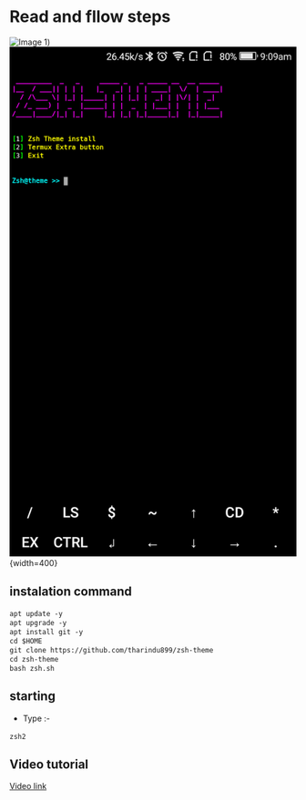 # Read and fllow steps

![Image 1]((https://github.com/rooted-cyber/image-upload/raw/master/zsh1.png){width=400}))
![Image 2](https://github.com/rooted-cyber/image-upload/raw/master/zsh2.png){width=400}

## instalation command

```code
apt update -y
apt upgrade -y
apt install git -y
cd $HOME
git clone https://github.com/tharindu899/zsh-theme
cd zsh-theme
bash zsh.sh
```

## starting

- Type :-

 ```zsh2```

## Video tutorial

[Video link](https://youtu.be/2krTPrMHG80)
